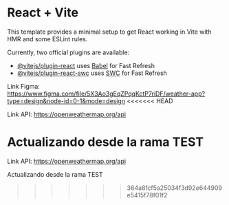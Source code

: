 # React + Vite

This template provides a minimal setup to get React working in Vite with HMR and some ESLint rules.

Currently, two official plugins are available:

- [@vitejs/plugin-react](https://github.com/vitejs/vite-plugin-react/blob/main/packages/plugin-react/README.md) uses [Babel](https://babeljs.io/) for Fast Refresh
- [@vitejs/plugin-react-swc](https://github.com/vitejs/vite-plugin-react-swc) uses [SWC](https://swc.rs/) for Fast Refresh

Link Figma: https://www.figma.com/file/5X3Ao3gEqZPqqKctP7riDF/weather-app?type=design&node-id=0-1&mode=design
<<<<<<< HEAD

Link API: https://openweathermap.org/api

Actualizando desde la rama TEST
=======
Link API: https://openweathermap.org/api

Actualizando desde la rama TEST
>>>>>>> 364a8fcf5a25034f3d92e644909e5415f78f01f2
